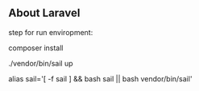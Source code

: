 ## About Laravel
step for run enviropment:

composer install

./vendor/bin/sail up

alias sail='[ -f sail ] && bash sail || bash vendor/bin/sail'
